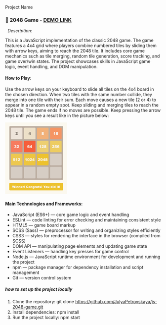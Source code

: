 Project Name  
### 🧩 **2048 Game**  - [DEMO LINK](https://julyapetrovskaya.github.io/js_2048_game/)

&nbsp; _Description_: 

This is a JavaScript implementation of the classic 2048 game. The game features a 4x4 grid where players combine numbered tiles by sliding them with arrow keys, aiming to reach the 2048 tile. It includes core game mechanics such as tile merging, random tile generation, score tracking, and game over/win states. The project showcases skills in JavaScript game logic, event handling, and DOM manipulation.  

#### How to Play:
Use the arrow keys on your keyboard to slide all tiles on the 4x4 board in the chosen direction.
When two tiles with the same number collide, they merge into one tile with their sum.
Each move causes a new tile (2 or 4) to appear in a random empty spot.
Keep sliding and merging tiles to reach the 2048 tile.
The game ends if no moves are possible.
Keep pressing the arrow keys until you see a result like in the picture below:

<img src="./src/assets/win.png" alt="Game Screenshot" width="200"/>

#### Main Technologies and Frameworks:
- JavaScript (ES6+) — core game logic and event handling
- ESLint — code linting for error checking and maintaining consistent style
- HTML5 — game board markup
- SCSS (Sass) — preprocessor for writing and organizing styles efficiently
- CSS3 — styles for rendering the interface in the browser (compiled from SCSS)
- DOM API — manipulating page elements and updating game state
- Event Listeners — handling key presses for game control
- Node.js — JavaScript runtime environment for development and running the project
- npm — package manager for dependency installation and script management
- Git — version control system

##### how to set up the project locally
1) Clone the repository: git clone https://github.com/JulyaPetrovskaya/js-2048-game.git
2) Install dependencies: npm install
3) Run the project locally: npm start
